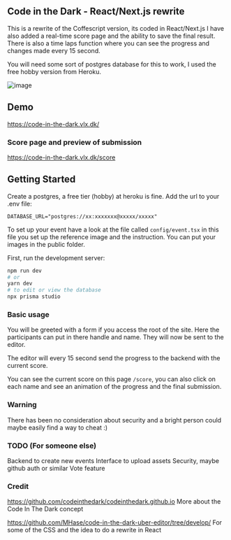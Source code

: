 ## Code in the Dark - React/Next.js rewrite

This is a rewrite of the Coffescript version, its coded in React/Next.js I have also added a real-time score page and the ability to save the final result. There is also a time laps function where you can see the progress and changes made every 15 second. 

You will need some sort of postgres database for this to work, I used the free hobby version from Heroku.  



![image](https://user-images.githubusercontent.com/1506089/160987624-73d4d04c-f2fa-4057-90d1-e7b5746ed77a.png)

## Demo

https://code-in-the-dark.vlx.dk/

### Score page and preview of submission

https://code-in-the-dark.vlx.dk/score


## Getting Started

Create a postgres, a free tier (hobby) at heroku is fine. Add the url to your .env file:
```
DATABASE_URL="postgres://xx:xxxxxxx@xxxxx/xxxxx"
```

To set up your event have a look at the file called  `config/event.tsx` in this file you set up the reference image and the instruction. You can put your images in the public folder.

First, run the development server:

```bash
npm run dev
# or
yarn dev
# to edit or view the database
npx prisma studio
```
### Basic usage

You will be greeted with a form if you access the root of the site. Here the participants can put in there handle and name. They will now be sent to the editor.

The editor will every 15 second send the progress to the backend with the current score.

You can see the current score on this page `/score`, you can also click on each name and see an animation of the progress and the final submission.

### Warning

There has been no consideration about security and a bright person could maybe easily find a way to cheat :)

### TODO (For someone else)

Backend to create new events
Interface to upload assets
Security, maybe github auth or similar
Vote feature

### Credit

https://github.com/codeinthedark/codeinthedark.github.io More about the Code In The Dark concept

https://github.com/MHase/code-in-the-dark-uber-editor/tree/develop/ For some of the CSS and the idea to do a rewrite in React

